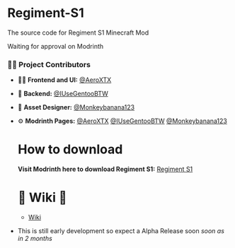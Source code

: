 # Regiment-S1
The source code for Regiment S1 Minecraft Mod

Waiting for approval on Modrinth


### 🧑‍💻 Project Contributors
- 🎨🔧 **Frontend and UI:** [@AeroXTX](https://github.com/AeroXTX)
- 🔧 **Backend:** [@IUseGentooBTW](https://github.com/IUseGentooBTW)
- 🎨 **Asset Designer:** [@Monkeybanana123](https://modrinth.com/user/monkeybanana123)


- ⚙️ **Modrinth Pages:** [@AeroXTX](https://modrinth.com/user/AeroXTX) [@IUseGentooBTW](https://modrinth.com/user/voidtechindustrydep) [@Monkeybanana123](https://modrinth.com/user/monkeybanana123)

  # How to download

  **Visit Modrinth here to download Regiment S1:** [Regiment S1](https://modrinth.com/project/regimen-s1)

  # 📃 **Wiki** 📃

  - [Wiki](https://regiment-s1.fandom.com/wiki/Regiment_S1_Wiki)
 


 - This is still early development so expect a Alpha Release soon
    *soon as in 2 months*
